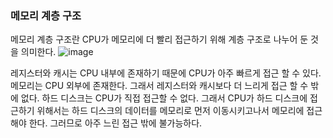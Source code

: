 

### 메모리 계층 구조


메모리 계층 구조란 CPU가 메모리에 더 빨리 접근하기 위해 계층 구조로 나누어 둔 것을 의미한다.
![image](https://upload.wikimedia.org/wikipedia/commons/thumb/c/c6/%EB%A9%94%EB%AA%A8%EB%A6%AC%EA%B3%84%EC%B8%B5%EA%B5%AC%EC%A1%B0%EA%B7%B8%EB%A6%BC1.png/330px-%EB%A9%94%EB%AA%A8%EB%A6%AC%EA%B3%84%EC%B8%B5%EA%B5%AC%EC%A1%B0%EA%B7%B8%EB%A6%BC1.png)

레지스터와 캐시는 CPU 내부에 존재하기 때문에 CPU가 아주 빠르게 접근 할 수 있다.
메모리는 CPU 외부에 존재한다. 그래서 레지스터와 캐시보다 더 느리게 접근 할 수 밖에 없다.
하드 디스크는 CPU가 직접 접근할 수 없다. 그래서 CPU가 하드 디스크에 접근하기 위해서는 하드 디스크의 데이터를 메모리로 먼저 이동시키고나서 메모리에 접근해야 한다.
그러므로 아주 느린 접근 밖에 불가능하다.

